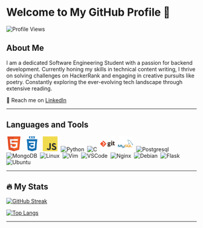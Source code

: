 # Welcome to My GitHub Profile 👋
<p align="left"><img src="https://komarev.com/ghpvc/?username=kevinkoech357&style=flat-square&color=blue" alt="Profile Views"></p>

## About Me
I am a dedicated Software Engineering Student with a passion for backend development. Currently honing my skills in technical content writing, I thrive on solving challenges on HackerRank and engaging in creative pursuits like poetry. Constantly exploring the ever-evolving tech landscape through extensive reading.

📧 Reach me on [LinkedIn](https://www.linkedin.com/in/kevin-koech-834189263)

---

## Languages and Tools
<p>
  <img src="https://github.com/devicons/devicon/blob/master/icons/html5/html5-original.svg" title="HTML5" alt="HTML" width="40" height="40" />&nbsp;
  <img src="https://github.com/devicons/devicon/blob/master/icons/css3/css3-plain-wordmark.svg" title="CSS3" alt="CSS" width="40" height="40" />&nbsp;
  <img src="https://github.com/devicons/devicon/blob/master/icons/javascript/javascript-original.svg" title="JavaScript" alt="JavaScript" width="40" height="40" />&nbsp;
  <img src="https://cdn.jsdelivr.net/gh/devicons/devicon/icons/python/python-original.svg" title="Python" alt="Python" width="40" height="40" />&nbsp;
  <img src="https://cdn.jsdelivr.net/gh/devicons/devicon/icons/c/c-original.svg" title="C" alt="C" width="40" height="40" />&nbsp;          
  <img src="https://github.com/devicons/devicon/blob/master/icons/git/git-original-wordmark.svg" title="Git" alt="Git" width="40" height="40" />&nbsp;
  <img src="https://github.com/devicons/devicon/blob/master/icons/mysql/mysql-original-wordmark.svg" title="MySQL" alt="MySQL" width="40" height="40" />&nbsp;
  <img src="https://cdn.jsdelivr.net/gh/devicons/devicon/icons/postgresql/postgresql-original.svg" title="Postgresql" alt="Postgresql" width="40" height="40" />&nbsp;
  <img src="https://cdn.jsdelivr.net/gh/devicons/devicon/icons/mongodb/mongodb-original.svg" title="MongoDB" alt="MongoDB" width="40" height="40" />&nbsp;
  <img src="https://cdn.jsdelivr.net/gh/devicons/devicon/icons/linux/linux-original.svg" title="Linux" alt="Linux" width="40" height="40" />&nbsp;         
  <img src="https://cdn.jsdelivr.net/gh/devicons/devicon/icons/vim/vim-original.svg" title="Vim" alt="Vim" width="40" height="40" />&nbsp;
  <img src="https://cdn.jsdelivr.net/gh/devicons/devicon/icons/vscode/vscode-original.svg" title="VSCode" alt="VSCode" width="40" height="40" />&nbsp;
  <img src="https://cdn.jsdelivr.net/gh/devicons/devicon/icons/nginx/nginx-original.svg" title="Nginx" alt="Nginx" width="40" height="40" />&nbsp;
  <img src="https://cdn.jsdelivr.net/gh/devicons/devicon/icons/debian/debian-original-wordmark.svg" title="Debian" alt="Debian" width="40" height="40" />&nbsp;
  <img src="https://cdn.jsdelivr.net/gh/devicons/devicon/icons/flask/flask-original-wordmark.svg" title="Flask" alt="Flask" width="40" height="40" />&nbsp;
  <img src="https://cdn.jsdelivr.net/gh/devicons/devicon/icons/ubuntu/ubuntu-plain.svg" title="Ubuntu" alt="Ubuntu" width="40" height="40" />&nbsp;
</p>

---

## 🔥 My Stats
[![GitHub Streak](http://github-readme-streak-stats.herokuapp.com?user=kevinkoech357&theme=dark&background=000000)](https://git.io/streak-stats)

[![Top Langs](https://github-readme-stats.vercel.app/api/top-langs/?username=kevinkoech357&layout=compact&theme=vision-friendly-dark)](https://github.com/anuraghazra/github-readme-stats)

---
